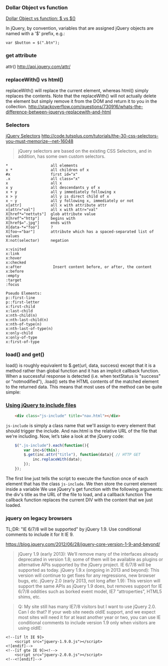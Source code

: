 
### Dollar Object vs function

[Dollar Object vs function: $ vs $()](http://learn.jquery.com/using-jquery-core/dollar-object-vs-function/)

In jQuery, by convention, variables that are assigned jQuery objects are named with a '$' prefix, e.g.:

    var $button = $(".btn");

### get attribute

attr() http://api.jquery.com/attr/

### replaceWith() vs html()

replaceWith() will replace the current element, whereas html() simply replaces the contents.
Note that the replaceWith() will not actually delete the element but simply remove it from the DOM and return it to you in the collection.
http://stackoverflow.com/questions/730916/whats-the-difference-between-jquerys-replacewith-and-html

### Selectors

[jQuery Selectors](http://www.w3schools.com/jquery/jquery_ref_selectors.asp)
http://code.tutsplus.com/tutorials/the-30-css-selectors-you-must-memorize--net-16048

>jQuery selectors are based on the existing CSS Selectors, and in addition, has some own custom selectors.

    *                   all elements
    x *                 all children of x
    #x                  first id="x"
    .x                  all class="x"
    x                   all x
    x y                 all descendants y of x
    x + y               all y immediately following x
    x > y               all y is direct child of x
    x ~ y               all y following x, immediately or not
    x[attr]             all x with attribute attr
    x[attr="val"]       all x with attr="val"
    X[href*="nettuts"]  glob attribute value
    X[href^="http"]     begins with
    X[href$=".jpg"]     ends with
    X[data-*="foo"]     ?
    X[foo~="bar"]       attribute which has a spaced-separated list of values
    X:not(selector)     negation

    x:visited
    x:link
    x:hover
    x:checked
    x:after              Insert content before, or after, the content
    x:before
    :empty
    :target
    :focus

    Pseudo Elements:
    p::first-line
    p::first-letter
    x:first-child
    x:last-child
    x:nth-child(n)
    x:nth-last-child(n)
    x:nth-of-type(n)
    x:nth-last-of-type(n)
    x:only-child
    x:only-of-type
    x:first-of-type


### load() and get()

load() is roughly equivalent to $.get(url, data, success) except that it is a method rather than global function and it has an implicit callback function. When a successful response is detected (i.e. when textStatus is "success" or "notmodified"), .load() sets the HTML contents of the matched element to the returned data. This means that most uses of the method can be quite simple:

### [Using jQuery to include files](http://www.attackofdesign.com/using-jquery-to-include-files/)

```html
    <div class="js-include" title="nav.html"></div>
```

`js-include` is simply a class name that we'll assign to every element that should trigger the include. And nav.html is the relative URL of the file that we're including. Now, let’s take a look at the jQuery code:

```js
    $(".js-include").each(function(){
        var inc=$(this);
        $.get(inc.attr("title"), function(data){ // HTTP GET
            inc.replaceWith(data);
        });
    });
```

The first line just tells the script to execute the function once of each element that has the class `js-include`. We then store the current element inside a variable
We use jQuery's get function with the following arguments: the div's title as the URL of the file to load, and a callback function The callback function replaces the current DIV with the content that we just loaded.


### jquery on legacy browsers

TL;DR: "IE 6/7/8 will be supported" by jQuery 1.9. Use conditional comments to include it for lt IE 9.

https://blog.jquery.com/2012/06/28/jquery-core-version-1-9-and-beyond/
>jQuery 1.9 (early 2013): We’ll remove many of the interfaces already deprecated in version 1.8; some of them will be available as plugins or alternative APIs supported by the jQuery project. IE 6/7/8 will be supported as today.
jQuery 1.9.x (ongoing in 2013 and beyond): This version will continue to get fixes for any regressions, new browser bugs, etc.
jQuery 2.0 (early 2013, not long after 1.9): This version will support the same APIs as jQuery 1.9 does, but removes support for IE 6/7/8 oddities such as borked event model, IE7 “attroperties”, HTML5 shims, etc.

>Q: My site still has many IE7/8 visitors but I want to use jQuery 2.0. Can I do that? If your web site needs oldIE support, and we expect most sites will need it for at least another year or two, you can use IE conditional comments to include version 1.9 only when visitors are using oldIE:

    <!--[if lt IE 9]>
        <script src="jquery-1.9.0.js"></script>
    <![endif]-->
    <!--[if gte IE 9]><!-->
        <script src="jquery-2.0.0.js"></script>
    <!--<![endif]-->

